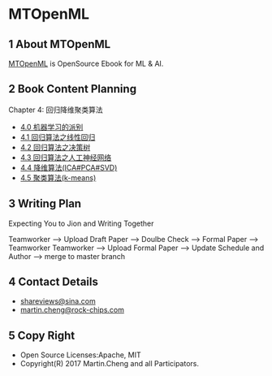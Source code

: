 # MTOpenML

## 1 About MTOpenML

[MTOpenML](https://github.com/media-tm/MTOpenML) is OpenSource Ebook for  ML & AI.

## 2 Book Content Planning

Chapter 4: 回归降维聚类算法

* [4.0 机器学习的派别](../../book-open-ml-cn/4-ml-regression/40-ml-school.md)
* [4.1 回归算法之线性回归](../../book-open-ml-cn/4-ml-regression/41-ml-linear-regression.md)
* [4.2 回归算法之决策树](../../book-open-ml-cn/4-ml-regression/42-ml-regression-decision-tree.md)
* [4.3 回归算法之人工神经网络](../../book-open-ml-cn/4-ml-regression/43-ml-regression-ann.md)
* [4.4 降维算法(ICA#PCA#SVD)](../../book-open-ml-cn/4-ml-regression/54-ml-dimension-reduced.md)
* [4.5 聚类算法(k-means)](../../book-open-ml-cn/4-ml-regression/64-ml-k-means.md)

## 3 Writing Plan

Expecting You to Jion and Writing Together

Teamworker --> Upload Draft Paper  --> Doulbe Check --> Formal Paper -->  Teamworker
Teamworker --> Upload Formal Paper --> Update Schedule and Author --> merge to master branch

## 4 Contact Details

* shareviews@sina.com
* martin.cheng@rock-chips.com

## 5 Copy Right

* Open Source Licenses:Apache, MIT
* Copyright(R) 2017 Martin.Cheng and all Participators.
